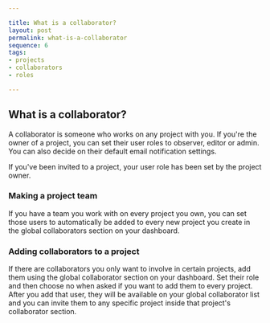 ```yaml
---

title: What is a collaborator?
layout: post
permalink: what-is-a-collaborator 
sequence: 6
tags:
- projects
- collaborators
- roles

---
```


## What is a collaborator? 
A collaborator is someone who works on any project with you. If you're the owner of a project, you can set their user roles to observer, editor or admin. You can also decide on their default email notification settings. 

If you've been invited to a project, your user role has been set by the project owner. 

### Making a project team 
If you have a team you work with on every project you own, you can set those users to automatically be added to every new project you create in the global collaborators section on your dashboard. 

### Adding collaborators to a project 
If there are collaborators you only want to involve in certain projects, add them using the global collaborator section on your dashboard. Set their role and then choose no when asked if you want to add them to every project. After you add that user, they will be available on your global collaborator list and you can invite them to any specific project inside that project's collaborator section.
